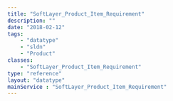 ```yaml
---
title: "SoftLayer_Product_Item_Requirement"
description: ""
date: "2018-02-12"
tags:
    - "datatype"
    - "sldn"
    - "Product"
classes:
    - "SoftLayer_Product_Item_Requirement"
type: "reference"
layout: "datatype"
mainService : "SoftLayer_Product_Item_Requirement"
---
```

